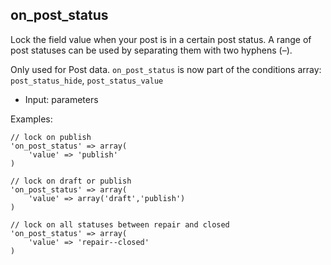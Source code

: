 ## on_post_status

Lock the field value when your post is in a certain post status. A range of post statuses can be used by separating them with two hyphens (–).

Only used for Post data.
`on_post_status` is now part of the conditions array: `post_status_hide`, `post_status_value`

* Input:  parameters

Examples:

```
// lock on publish
'on_post_status' => array(
	'value' => 'publish'
)
```

```
// lock on draft or publish
'on_post_status' => array(
	'value' => array('draft','publish')
)
```

```
// lock on all statuses between repair and closed
'on_post_status' => array(
	'value' => 'repair--closed'
)
```
